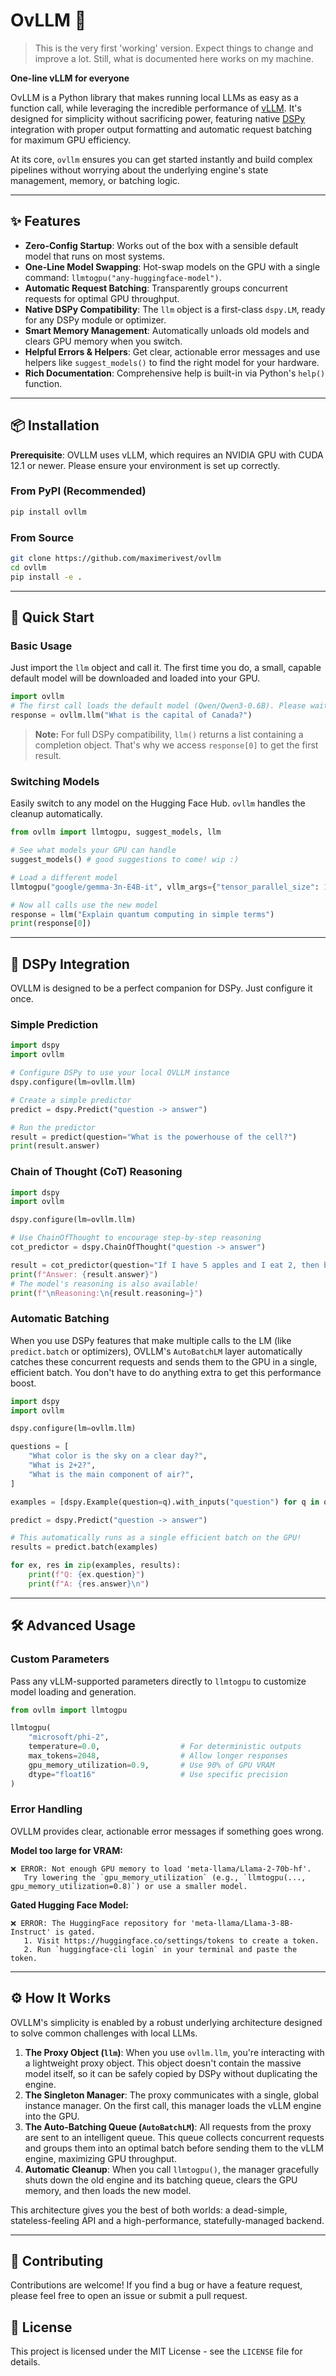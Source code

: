 # OvLLM 🚀

> This is the very first 'working' version. Expect things to change and improve a lot. Still, what is documented here works on my machine.

**One-line vLLM for everyone**

OvLLM is a Python library that makes running local LLMs as easy as a function call, while leveraging the incredible performance of [vLLM](https://github.com/vllm-project/vllm). It's designed for simplicity without sacrificing power, featuring native [DSPy](https://github.com/stanfordnlp/dspy) integration with proper output formatting and automatic request batching for maximum GPU efficiency.

At its core, `ovllm` ensures you can get started instantly and build complex pipelines without worrying about the underlying engine's state management, memory, or batching logic.

-----

## ✨ Features

  - **Zero-Config Startup**: Works out of the box with a sensible default model that runs on most systems.
  - **One-Line Model Swapping**: Hot-swap models on the GPU with a single command: `llmtogpu("any-huggingface-model")`.
  - **Automatic Request Batching**: Transparently groups concurrent requests for optimal GPU throughput.
  - **Native DSPy Compatibility**: The `llm` object is a first-class `dspy.LM`, ready for any DSPy module or optimizer.
  - **Smart Memory Management**: Automatically unloads old models and clears GPU memory when you switch.
  - **Helpful Errors & Helpers**: Get clear, actionable error messages and use helpers like `suggest_models()` to find the right model for your hardware.
  - **Rich Documentation**: Comprehensive help is built-in via Python's `help()` function.

-----

## 📦 Installation

**Prerequisite**: OVLLM uses vLLM, which requires an NVIDIA GPU with CUDA 12.1 or newer. Please ensure your environment is set up correctly.

### From PyPI (Recommended)

```bash
pip install ovllm
```

### From Source

```bash
git clone https://github.com/maximerivest/ovllm
cd ovllm
pip install -e .
```

-----

## 🎯 Quick Start

### Basic Usage

Just import the `llm` object and call it. The first time you do, a small, capable default model will be downloaded and loaded into your GPU.

```python
import ovllm
# The first call loads the default model (Qwen/Qwen3-0.6B). Please wait a moment.
response = ovllm.llm("What is the capital of Canada?")

```

> **Note:** For full DSPy compatibility, `llm()` returns a list containing a completion object. That's why we access `response[0]` to get the first result.

### Switching Models

Easily switch to any model on the Hugging Face Hub. `ovllm` handles the cleanup automatically.

```python
from ovllm import llmtogpu, suggest_models, llm

# See what models your GPU can handle
suggest_models() # good suggestions to come! wip :)

# Load a different model
llmtogpu("google/gemma-3n-E4B-it", vllm_args={"tensor_parallel_size": 1, "gpu_memory_utilization": 0.80}) 

# Now all calls use the new model
response = llm("Explain quantum computing in simple terms")
print(response[0])
```

-----

## 🤖 DSPy Integration

OVLLM is designed to be a perfect companion for DSPy. Just configure it once.

### Simple Prediction

```python
import dspy
import ovllm

# Configure DSPy to use your local OVLLM instance
dspy.configure(lm=ovllm.llm)

# Create a simple predictor
predict = dspy.Predict("question -> answer")

# Run the predictor
result = predict(question="What is the powerhouse of the cell?")
print(result.answer)
```

### Chain of Thought (CoT) Reasoning

```python
import dspy
import ovllm

dspy.configure(lm=ovllm.llm)

# Use ChainOfThought to encourage step-by-step reasoning
cot_predictor = dspy.ChainOfThought("question -> answer")

result = cot_predictor(question="If I have 5 apples and I eat 2, then buy 3 more, how many apples do I have left?")
print(f"Answer: {result.answer}")
# The model's reasoning is also available!
print(f"\nReasoning:\n{result.reasoning=}")
```

### Automatic Batching

When you use DSPy features that make multiple calls to the LM (like `predict.batch` or optimizers), OVLLM's `AutoBatchLM` layer automatically catches these concurrent requests and sends them to the GPU in a single, efficient batch. You don't have to do anything extra to get this performance boost.

```python
import dspy
import ovllm

dspy.configure(lm=ovllm.llm)

questions = [
    "What color is the sky on a clear day?",
    "What is 2+2?",
    "What is the main component of air?",
]

examples = [dspy.Example(question=q).with_inputs("question") for q in questions]

predict = dspy.Predict("question -> answer")

# This automatically runs as a single efficient batch on the GPU!
results = predict.batch(examples)

for ex, res in zip(examples, results):
    print(f"Q: {ex.question}")
    print(f"A: {res.answer}\n")
```

-----

## 🛠️ Advanced Usage

### Custom Parameters

Pass any vLLM-supported parameters directly to `llmtogpu` to customize model loading and generation.

```python
from ovllm import llmtogpu

llmtogpu(
    "microsoft/phi-2",
    temperature=0.0,                  # For deterministic outputs
    max_tokens=2048,                  # Allow longer responses
    gpu_memory_utilization=0.9,       # Use 90% of GPU VRAM
    dtype="float16"                   # Use specific precision
)
```

### Error Handling

OVLLM provides clear, actionable error messages if something goes wrong.

**Model too large for VRAM:**

```
❌ ERROR: Not enough GPU memory to load 'meta-llama/Llama-2-70b-hf'.
   Try lowering the `gpu_memory_utilization` (e.g., `llmtogpu(..., gpu_memory_utilization=0.8)`) or use a smaller model.
```

**Gated Hugging Face Model:**

```
❌ ERROR: The HuggingFace repository for 'meta-llama/Llama-3-8B-Instruct' is gated.
   1. Visit https://huggingface.co/settings/tokens to create a token.
   2. Run `huggingface-cli login` in your terminal and paste the token.
```

-----

## ⚙️ How It Works

OVLLM's simplicity is enabled by a robust underlying architecture designed to solve common challenges with local LLMs.

1.  **The Proxy Object (`llm`)**: When you use `ovllm.llm`, you're interacting with a lightweight proxy object. This object doesn't contain the massive model itself, so it can be safely copied by DSPy without duplicating the engine.
2.  **The Singleton Manager**: The proxy communicates with a single, global instance manager. On the first call, this manager loads the vLLM engine into the GPU.
3.  **The Auto-Batching Queue (`AutoBatchLM`)**: All requests from the proxy are sent to an intelligent queue. This queue collects concurrent requests and groups them into an optimal batch before sending them to the vLLM engine, maximizing GPU throughput.
4.  **Automatic Cleanup**: When you call `llmtogpu()`, the manager gracefully shuts down the old engine and its batching queue, clears the GPU memory, and then loads the new model.

This architecture gives you the best of both worlds: a dead-simple, stateless-feeling API and a high-performance, statefully-managed backend.

-----

## 🤝 Contributing

Contributions are welcome\! If you find a bug or have a feature request, please feel free to open an issue or submit a pull request.

## 📄 License

This project is licensed under the MIT License - see the `LICENSE` file for details.